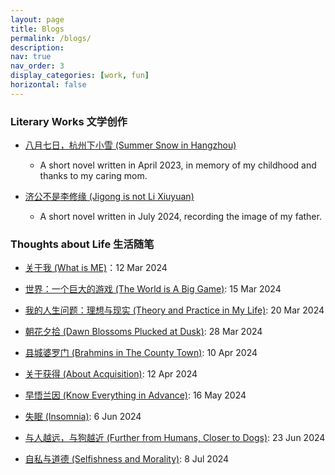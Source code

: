 ```yaml
---
layout: page
title: Blogs
permalink: /blogs/
description: 
nav: true
nav_order: 3
display_categories: [work, fun]
horizontal: false
---
```



### Literary Works 文学创作

-   [八月七日，杭州下小雪 (Summer Snow in Hangzhou)](https://unixyhuang.github.io/blogs/八月七日，杭州下小雪.pdf)
    - A short novel written in April 2023, in memory of my childhood and thanks to my caring mom.
 
-  [济公不是李修缘 (Jigong is not Li Xiuyuan)](https://unixyhuang.github.io/blogs/济公不是李修缘.pdf)
    -  A short novel written in July 2024, recording the image of my father.
    


### Thoughts about Life 生活随笔

-    [关于我 (What is ME)](https://unixyhuang.github.io/blogs/关于我.pdf)：12 Mar 2024

-    [世界：一个巨大的游戏 (The World is A Big Game)](https://unixyhuang.github.io/blogs/世界：一个巨大的游戏.pdf): 15 Mar 2024

-    [我的人生问题：理想与现实 (Theory and Practice in My Life)](https://unixyhuang.github.io/blogs/我的人生问题：理想与现实.pdf): 20 Mar 2024

-    [朝花夕拾 (Dawn Blossoms Plucked at Dusk)](https://unixyhuang.github.io/blogs/朝花夕拾.pdf): 28 Mar 2024

-    [县城婆罗门 (Brahmins in The County Town)](https://unixyhuang.github.io/blogs/县城婆罗门？.pdf): 10 Apr 2024

-    [关于获得 (About Acquisition)](https://unixyhuang.github.io/blogs/关于获得.pdf): 12 Apr 2024

-    [早悟兰因 (Know Everything in Advance)](https://unixyhuang.github.io/blogs/早悟兰因.pdf): 16 May 2024

-    [失眠 (Insomnia)](https://unixyhuang.github.io/blogs/失眠.pdf): 6 Jun 2024

-    [与人越远，与狗越近 (Further from Humans, Closer to Dogs)](https://unixyhuang.github.io/blogs/与人越远，与狗越近.pdf): 23 Jun 2024

-    [自私与道德 (Selfishness and Morality)](https://unixyhuang.github.io/blogs/自私与道德.pdf): 8 Jul 2024
